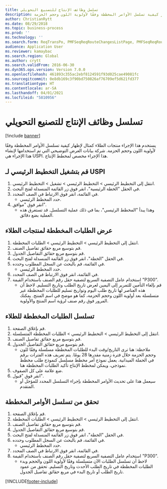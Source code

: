 ```yaml
---
title: تسلسل وظائف الإنتاج للتصنيع التحويلي
description: يستخدم هذا الإجراء منتجات الطلاء كمثال لإظهار كيفية تسلسل الأوامر المخططة وفقًا لأولوية اللون وحجم الحزمة.
author: ChristianRytt
ms.date: 08/29/2018
ms.topic: business-process
ms.prod: ''
ms.technology: ''
ms.search.form: ReqTransPo, PMFSeqReqRouteChangesListPage, PMFSeqReqRoute, PMFSeqReqRouteChanges, PMFSeqReqSchedDetailsFactBox, PMFSequenceGroup, PMFSequenceItemTable, PMFSequenceTable, PmfSeqWrkCtrCapRes
audience: Application User
ms.reviewer: kamaybac
ms.search.region: Global
ms.author: crytt
ms.search.validFrom: 2016-06-30
ms.dyn365.ops.version: Version 7.0.0
ms.openlocfilehash: 461893c355ac2ebf8124591f93d025cae49081fc
ms.sourcegitcommit: 0e8db169c3f90bd750826af76709ef5d621fd377
ms.translationtype: HT
ms.contentlocale: ar-SA
ms.lasthandoff: 04/01/2021
ms.locfileid: "5810956"
---
```

# <a name="sequence-production-jobs-for-process-manufacturing"></a>تسلسل وظائف الإنتاج للتصنيع التحويلي

[!include [banner](../../includes/banner.md)]

يستخدم هذا الإجراء منتجات الطلاء كمثال لإظهار كيفية تسلسل الأوامر المخططة وفقًا لأولوية اللون وحجم الحزمة. شركة بيانات العرض التوضيحي التي تم استخدامها لإنشاء هذا الإجراء هي USPI. هذا الإجراء مخصص لمخطط الإنتاج‬.


## <a name="run-master-planning-for-uspi"></a>قم بتشغيل التخطيط الرئيسي لـ USPI
1. انتقل إلى التخطيط الرئيسي > التخطيط الرئيسي > تشغيل > التخطيط الرئيسي.
2. في الحقل "الخطة الرئيسية‬"، انقر فوق زر القائمة المنسدلة لفتح البحث.
3. في القائمة، انقر فوق الارتباط في الصف المحدد.
    * حدد المخطط الرئيسي.  
4. انقر فوق "موافق".
    * وهذا يبدأ "المخطط الرئيسي"، بما في ذلك عملية التسلسل. قد تستغرق هذه العملية بضع دقائق.  

## <a name="view-planned-orders-for-the-paint-products"></a>عرض الطلبات المخططة لمنتجات الطلاء
1. انتقل إلى التخطيط الرئيسي > التخطيط الرئيسي > الطلبات المخططة.
2. قم بتوسيع مربع حقائق تفاصيل الصنف.
3. قم بتوسيع مربع حقائق التفاصيل الجدول.
4. في الحقل "الخطة"، انقر فوق زر القائمة المنسدلة لفتح البحث.
5. في القائمة، قم بالبحث عن السجل المطلوب وحدده.
    * حدد المخطط الرئيسي.  
6. في القائمة، انقر فوق الارتباط في الصف المحدد.
7. استخدام عامل التصفية السريع لتصفية حقل رقم الصنف باستخدام القيمة "P300".
    * قم بإلغاء التأمين للتمرير إلى اليمين لعرض تاريخ الطلب وتاريخ التسليم. لاحظ أن هذه العناصر لها تاريخ طلب اليوم وتواريخ تسليم للطلبات المخططة غير متسلسلة بعد أولوية اللون وحجم الحزمة، كما هو موضح في اسم المنتج. يمكنك المرور فوق رقم صنف لرؤية اسم المنتج والأولوية.  

## <a name="sequence-planned-orders-for-paint"></a>تسلسل الطلبات المخططة للطلاء
1. قم بإغلاق الصفحة.
2. انتقل إلى التخطيط الرئيسي > التخطيط الرئيسي > الطلبات المخططة المتسلسلة.
3. قم بتوسيع مربع حقائق تفاصيل الصنف.
4. قم بتوسيع مربع حقائق التفاصيل الجدول.
    * ملاحظة: هنا ترى التاريخ/وقت البدء للطلبات المخططة مسلسلة وفقًا للون وحجم الحزمة خلال فترة زمنية مقدرها 28 يومًا. يتم تعريف هذه الفترات برقم في الحملة الميدانية. يعمل نموذج أمر مخطط مسلسل كنموذج طلب مخطط نموذجي، ويمكن لمخطط الإنتاج تأكيد الطلبات المخططة هنا.  
5. ضع علامة على كل الصفوف.
6. انقر فوق "قبول".
    * سيعمل هذا على تحديث الأوامر المخططة بإجراء التسلسل المحدد للمؤجل أو المتقدم.  

## <a name="verify-the-sequence-of-the-planned-orders"></a>تحقق من تسلسل الأوامر المخططة
1. قم بإغلاق الصفحة.
2. انتقل إلى التخطيط الرئيسي > التخطيط الرئيسي > الطلبات المخططة.
3. قم بتوسيع مربع حقائق تفاصيل الصنف.
4. قم بتوسيع مربع حقائق التفاصيل الجدول.
5. في الحقل "الخطة"، انقر فوق زر القائمة المنسدلة لفتح البحث.
6. في القائمة، قم بالبحث عن السجل المطلوب وحدده.
    * حدد المخطط الرئيسي.  
7. في القائمة، انقر فوق الارتباط في الصف المحدد.
8. استخدام عامل التصفية السريع لتصفية حقل رقم الصنف باستخدام القيمة "P300".
    * لاحظ أن تسلسل الطلبات الآن متسلسلة وفقًا لأولوية اللون والحجم وبدء الطلبات المخططة في تاريخ الطلب الأحدث وتاريخ التسليم. تحقق من عمود تاريخ الطلب أو تاريخ البدء في مربع حقائق تفاصيل الجدول.  



[!INCLUDE[footer-include](../../../includes/footer-banner.md)]